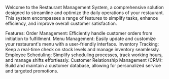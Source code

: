 Welcome to the Restaurant Management System, a comprehensive solution designed to streamline and optimize the daily operations of your restaurant. This system encompasses a range of features to simplify tasks, enhance efficiency, and improve overall customer satisfaction.

Features:
Order Management: Efficiently handle customer orders from initiation to fulfillment.
Menu Management: Easily update and customize your restaurant's menu with a user-friendly interface.
Inventory Tracking: Keep a real-time check on stock levels and manage inventory seamlessly.
Employee Scheduling: Simplify scheduling processes, track working hours, and manage shifts effortlessly.
Customer Relationship Management (CRM): Build and maintain a customer database, allowing for personalized service and targeted promotions.
